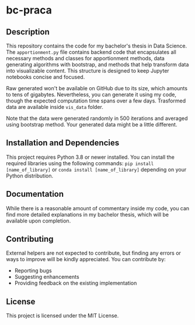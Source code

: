 # bc-praca

## Description
This repository contains the code for my bachelor's thesis in Data Science. The `apportionment.py` file contains backend code that encapsulates all necessary methods and classes for apportionment methods, data generating algorithms with bootstrap, and methods that help transform data into visualizable content. This structure is designed to keep Jupyter notebooks concise and focused.

Raw generated won't be available on GitHub due to its size, which amounts to tens of gigabytes. Nevertheless, you can generate it using my code, though the expected computation time spans over a few days. Trasformed data are available inside `vis_data` folder.

Note that the data were generated randomly in 500 iterations and averaged using bootstrap method. Your generated data might be a little different. 



## Installation and Dependencies
This project requires Python 3.8 or newer installed.
You can install the required libraries using the following commands:
 `pip install [name_of_library]` or `conda install [name_of_library]` depending on your Python distribution.

## Documentation
While there is a reasonable amount of commentary inside my code, you can find more detailed explanations in my bachelor thesis, which will be available upon completion.

## Contributing
External helpers are not expected to contribute, but finding any errors or ways to improve will be kindly appreciated. You can contribute by:
- Reporting bugs
- Suggesting enhancements
- Providing feedback on the existing implementation

## License
This project is licensed under the MIT License.